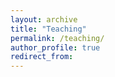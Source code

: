 ```yaml
---
layout: archive
title: "Teaching"
permalink: /teaching/
author_profile: true
redirect_from:
---
```


